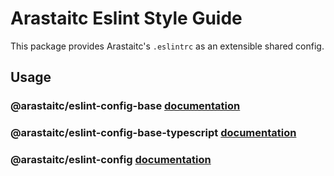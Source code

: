 # Arastaitc Eslint Style Guide

This package provides Arastaitc's `.eslintrc` as an extensible shared config.

## Usage

### @arastaitc/eslint-config-base [documentation](https://github.com/arastaitc/eslint-core/tree/main/packages/eslint-config-base)

### @arastaitc/eslint-config-base-typescript [documentation](https://github.com/eslint-core/javascript/tree/main/packages/eslint-config-base-typescript)

### @arastaitc/eslint-config [documentation](https://github.com/arastaitc/eslint-core/tree/main/packages/eslint-config)